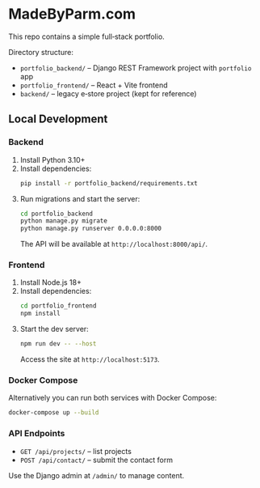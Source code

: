 # MadeByParm.com

This repo contains a simple full‑stack portfolio.

Directory structure:
- `portfolio_backend/` – Django REST Framework project with `portfolio` app
- `portfolio_frontend/` – React + Vite frontend
- `backend/` – legacy e‑store project (kept for reference)

## Local Development

### Backend
1. Install Python 3.10+
2. Install dependencies:
   ```bash
   pip install -r portfolio_backend/requirements.txt
   ```
3. Run migrations and start the server:
   ```bash
   cd portfolio_backend
   python manage.py migrate
   python manage.py runserver 0.0.0.0:8000
   ```
   The API will be available at `http://localhost:8000/api/`.

### Frontend
1. Install Node.js 18+
2. Install dependencies:
   ```bash
   cd portfolio_frontend
   npm install
   ```
3. Start the dev server:
   ```bash
   npm run dev -- --host
   ```
   Access the site at `http://localhost:5173`.

### Docker Compose
Alternatively you can run both services with Docker Compose:
```bash
docker-compose up --build
```

### API Endpoints
- `GET /api/projects/` – list projects
- `POST /api/contact/` – submit the contact form

Use the Django admin at `/admin/` to manage content.

